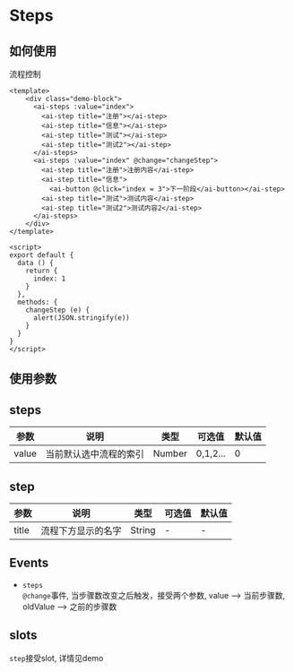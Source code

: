 # Steps

## 如何使用

流程控制

```vue
<template>
    <div class="demo-block">
      <ai-steps :value="index">
        <ai-step title="注册"></ai-step>
        <ai-step title="信息"></ai-step>
        <ai-step title="测试"></ai-step>
        <ai-step title="测试2"></ai-step>
      </ai-steps>
      <ai-steps :value="index" @change="changeStep">
        <ai-step title="注册">注册内容</ai-step>
        <ai-step title="信息">
          <ai-button @click="index = 3">下一阶段</ai-button></ai-step>
        <ai-step title="测试">测试内容</ai-step>
        <ai-step title="测试2">测试内容2</ai-step>
      </ai-steps>
    </div>
</template>

<script>
export default {
  data () {
    return {
      index: 1
    }
  },
  methods: {
    changeStep (e) {
      alert(JSON.stringify(e))
    }
  }
}
</script>

```

## 使用参数

## steps
参数 | 说明 | 类型 | 可选值 | 默认值
--- | --- | --- | --- | ---
value | 当前默认选中流程的索引 | Number | 0,1,2... | 0

## step 
参数 | 说明 | 类型 | 可选值 | 默认值
--- | --- | --- | --- | ---
title | 流程下方显示的名字 | String | - | -

## Events

* `steps`  
`@change`事件, 当步骤数改变之后触发，接受两个参数, value --> 当前步骤数, oldValue --> 之前的步骤数

## slots
`step`接受slot, 详情见demo
